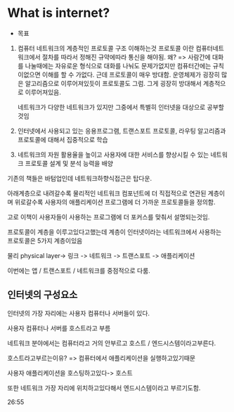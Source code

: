 # What is internet?

- 목표

1.  컴퓨터 네트워크의 계층적인 프로토콜 구조 이해하는것
    프로토콜 이란 컴퓨터네트워크에서 절차를 따라서 정해진 규약에따라 통신을 해야됨.
    왜? => 사람간에 대화를 나눌때에는 자유로운 형식으로 대화를 나눠도 문제가없지만 컴퓨터간에는 규칙이없으면 이해를 할 수 가없다.
    근데 프로토콜이 매우 방대함.
    운영체제가 굉장히 많은 알고리즘으로 이루어져있듯이 프로토콜도 그럼. 그게 굉장히 방대해서 계층적으로 이루어져있음.

    네트워크가 다양한 네트워크가 있지만 그중에서 특별히 인터넷을 대상으로 공부할 것임

2.  인터넷에서 사용되고 있는 응용프로그램, 트랜스포트 프로토콜, 라우팅 알고리즘과 프로토콜에 대해서 집중적으로 학습

3.  네트워크의 자원 활용율을 높이고 사용자에 대한 서비스를 향상시킬 수 있는 네트워크 프로토콜 설계 및 분석 능력을 배양

기존의 책들은 바텀업인데 네트워크하향식접근은 탑다운.

아래계층으로 내려갈수록 물리적인 네트워크 컴포넌트에 더 직접적으로 연관된 계층이며 위로갈수록 사용자의 애플리케이션 프로그램에 더 가까운 프로토콜들을 정의함.

고로 이책이 사용자들이 사용하는 프로그램에 더 포커스를 맞춰서 설명되는것임.

프로토콜이 계층을 이루고있다고했는데 계층이 인터넷이라는 네트워크에서 사용하는 프로토콜은 5가지 계층이있음

물리 physical layer-> 링크 -> 네트워크 -> 트랜스포트 -> 애플리케이션

이번에는 앱 / 트랜스포트 / 네트워크를 중점적으로 다룸.

## 인터넷의 구성요소

인터넷의 가장 자리에는 사용자 컴퓨터나 서버들이 있다.

사용자 컴퓨터나 서버를 호스트라고 부름

네트워크 분야에서는 컴퓨터라고 거의 안부르고 호스트 / 엔드시스템이라고부른다.

호스트라고부르는이유? => 컴퓨터에서 애플리케이션을 실행하고있기때문

사용자 애플리케이션을 호스팅하고있다-> 호스트

또한 네트워크 가장 자리에 위치하고있다해서 엔드시스템이라고 부르기도함.

26:55
